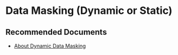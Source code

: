 <properties
	pageTitle="Data Masking (Dynamic or Static)"
	description="Data Masking (Dynamic or Static)"
	infoBubbleText="Data Masking (Dynamic or Static)"
	service=""
	resource=""
	authors="srdan-bozovic-msft"
	ms.author="srbozovi"
	displayOrder=""
	articleId="93dd31fa-7ac6-4b6a-a889-df2cd51ce163"
	diagnosticScenario=""
	selfHelpType="generic"
	supportTopicIds="32637251"
	resourceTags=""
	productPesIds="16259"
	cloudEnvironments="public"
	ownershipId="AzureData_AzureSQLMI"
/>

# Data Masking (Dynamic or Static)

## **Recommended Documents**

- [About Dynamic Data Masking](https://docs.microsoft.com/azure/sql-database/sql-database-dynamic-data-masking-get-started)
